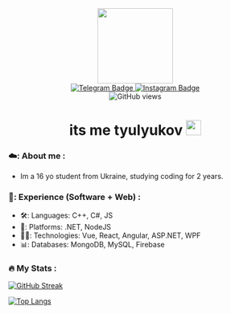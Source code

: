 <div id="header" align="center">
  <img width="150" src="https://media1.giphy.com/media/jdPMeyv9rn0hZHh8n9/giphy.gif"></img>
  
  <div id="badges">
    <a href="https://t.me/tyulyukov">
      <img src="https://img.shields.io/badge/Telegram-blue?style=for-the-badge&logo=telegram&logoColor=white" alt="Telegram Badge"/>
    </a>
    <a href="https://www.instagram.com/tyulyukoff/">
      <img src="https://img.shields.io/badge/Instagram-red?style=for-the-badge&logo=instagram&logoColor=white" alt="Instagram Badge"/>
    </a>
  </div>
  
  <img src="https://komarev.com/ghpvc/?username=tyulyukov&style=flat-square&color=blue" alt="GitHub views"/>
  
  <h1>
    its me tyulyukov
    <img id="waving-emoji" src="https://media.giphy.com/media/hvRJCLFzcasrR4ia7z/giphy.gif" width="30px"/>
  </h1>
</div>

### ☁️: About me :

- Im a 16 yo student from Ukraine, studying coding for 2 years.

### 📇: Experience (Software + Web) :

- 🛠️: Languages: C++, C#, JS
- 🔭: Platforms: .NET, NodeJS
- 👨‍💻: Technologies: Vue, React, Angular, ASP.NET, WPF
- 📊: Databases: MongoDB, MySQL, Firebase

### :fire: My Stats :

[![GitHub Streak](http://github-readme-streak-stats.herokuapp.com?user=tyulyukov&theme=dark&background=000000)](https://git.io/streak-stats)

[![Top Langs](https://github-readme-stats.vercel.app/api/top-langs/?username=tyulyukov&layout=compact&theme=vision-friendly-dark)](https://github.com/anuraghazra/github-readme-stats)
